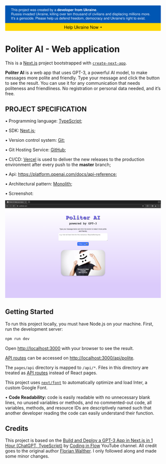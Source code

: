 [![Stand With Ukraine](https://raw.githubusercontent.com/vshymanskyy/StandWithUkraine/main/banner-direct-single.svg)](https://stand-with-ukraine.pp.ua)

# Politer AI - Web application

This is a [Next.js](https://nextjs.org/) project bootstrapped
with [`create-next-app`](https://github.com/vercel/next.js/tree/canary/packages/create-next-app).

**Politer AI** is a web app that uses GPT-3, a powerful AI model, to make messages more polite and friendly.
Type your message and click the button to see the result.
You can use it for any communication that needs politeness and friendliness.
No registration or personal data needed, and it’s free.

## PROJECT SPECIFICATION

• Programming language: [TypeScript](https://www.typescriptlang.org);

• SDK: [Next.js](https://nextjs.org);

• Version control system: [Git](https://git-scm.com);

• Git Hosting Service: [GitHub](https://github.com);

• CI/CD: [Vercel](https://vercel.com/features/previews) is used to
deliver the new releases to the production environment after every push to the **master** branch;

• Api: https://platform.openai.com/docs/api-reference;

• Architectural pattern:
[Monolith](https://learn.microsoft.com/en-us/dotnet/architecture/modern-web-apps-azure/common-web-application-architectures#all-in-one-applications);

• Screenshot:

<!--suppress CheckImageSize -->
<img src="screenshots/politerai_home.png" width="800"  alt="screenshot of the home page">

## Getting Started

To run this project locally, you must have Node.js on your machine.
First, run the development server:

```bash
npm run dev
```

Open [http://localhost:3000](http://localhost:3000) with your browser to see the result.

[API routes](https://nextjs.org/docs/api-routes/introduction) can be accessed
on [http://localhost:3000/api/polite](http://localhost:3000/api/polite).

The `pages/api` directory is mapped to `/api/*`. Files in this directory are treated
as [API routes](https://nextjs.org/docs/api-routes/introduction) instead of React pages.

This project uses [`next/font`](https://nextjs.org/docs/basic-features/font-optimization) to automatically optimize and
load Inter, a custom Google Font.

• **Code Readability:** code is easily readable with no unnecessary blank lines, no unused variables
or methods, and no commented-out code, all variables, methods, and resource IDs are descriptively
named such that another developer reading the code can easily understand their function.

## Credits

This project is based on
the [Build and Deploy a GPT-3 App in Next.js in 1 Hour (ChatGPT,
TypeScript)](https://youtu.be/5i1Q2GSqidU?si=yJQPo4ToK31t9wEy)
by [Coding in Flow](https://github.com/codinginflow) YouTube channel.
All credit goes to the original author [Florian Walther](https://github.com/florianwalther-private).
I only followed
along and made some minor changes.
